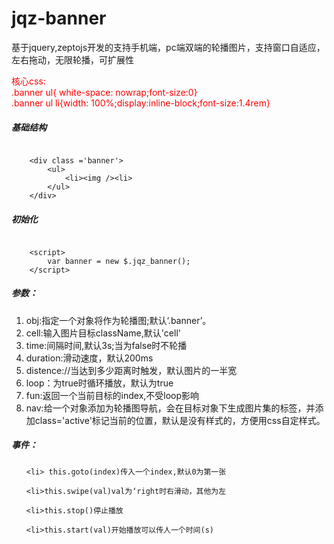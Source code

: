 # jqz-banner

<p>基于jquery,zeptojs开发的支持手机端，pc端双端的轮播图片，支持窗口自适应，左右拖动，无限轮播，可扩展性</p>

<p style = 'color:red'>核心css:<br/>
.banner ul{ white-space: nowrap;font-size:0}<br/>
.banner ul li{width: 100%;display:inline-block;font-size:1.4rem}
</p>
<h5>基础结构</h5>
<code>
	&lt;div class =&#x27;banner&#x27;&gt;
		&lt;ul&gt;
			&lt;li&gt;&lt;img /&gt;&lt;li&gt;
		&lt;/ul&gt;
	&lt;/div&gt;
</code>
<h5>初始化</h5>
<code>
	&lt;script&gt;
		var banner = new $.jqz_banner();
	&lt;/script&gt;
</code>
<h5>参数：</h5>	
<ol>
	<li>obj:指定一个对象将作为轮播图;默认‘.banner’。
	<li>cell:输入图片目标className,默认'cell'
	<li>time:间隔时间,默认3s;当为false时不轮播
	<li>duration:滑动速度，默认200ms
	<li>distence://当达到多少距离时触发，默认图片的一半宽
	<li>loop：为true时循环播放，默认为true
	<li>fun:返回一个当前目标的index,不受loop影响
	<li>nav:给一个对象添加为轮播图导航，会在目标对象下生成图片集的<a>标签，并添加class='active'标记当前的位置，默认是没有样式的，方便用css自定样式。
</ol>
<h5>事件：</h5>
<ul>
	
	<li> this.goto(index)传入一个index,默认0为第一张
	
	<li>this.swipe(val)val为‘right时右滑动，其他为左
	
	<li>this.stop()停止播放
	
	<li>this.start(val)开始播放可以传人一个时间(s)
</ul>

